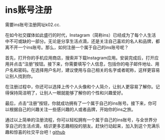 # ins账号注册

需要ins账号注册网址k02.cc.

在如今社交媒体如此盛行的时代，Instagram（简称ins）已经成为了每个人生活中不可或缺的一部分。无论是分享生活点滴，还是关注自己喜欢的名人和品牌，都离不开一个ins账号。那么，如何注册一个属于自己的ins账号呢？

首先，打开你的手机应用商店，搜索并下载Instagram应用。安装完成后，打开应用并点击“注册”按钮。接下来，你需要填写个人信息，包括你的电子邮件地址、用户名和密码。在选择用户名时，建议使用与自己相关的名字或者昵称，这样更容易让别人找到你。

在注册过程中，你还可以选择上传个人头像和个人简介，让别人更容易了解你。记得保持简洁明了，让别人一眼就能够了解你的个性和兴趣爱好。

最后，点击“注册”按钮，你就成功拥有了一个属于自己的ins账号。接下来，你可以根据自己的兴趣关注一些感兴趣的人或者品牌，开始你的ins之旅。

通过以上简单的注册流程，你可以轻松拥有一个属于自己的ins账号，与全世界分享自己的生活点滴，结识更多志趣相投的朋友。赶快行动起来，加入到这个充满乐趣和惊喜的社交平台吧！[github](https://github.com)